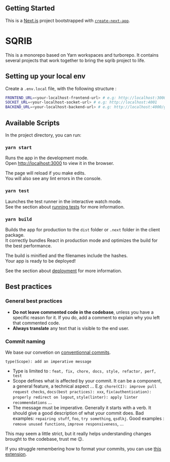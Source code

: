 ## Getting Started
This is a [Next.js](https://nextjs.org/) project bootstrapped with [`create-next-app`](https://github.com/vercel/next.js/tree/canary/packages/create-next-app).

# SQRIB
This is a monorepo based on Yarn workspaces and turborepo. It contains several projects that work together to bring the sqrib project to life.

## Setting up your local env
Create a `.env.local` file, with the following structure :
```bash
FRONTEND_URL=<your-localhost-frontend-url> # e.g: http://localhost:3000
SOCKET_URL=<your-localhost-socket-url> # e.g: http://localhost:4001
BACKEND_URL=<your-localhost-backend-url> # e.g: http://localhost:4000/graphql
```

## Available Scripts

In the project directory, you can run:

### `yarn start`
Runs the app in the development mode.\
Open [http://localhost:3000](http://localhost:3000) to view it in the browser.

The page will reload if you make edits.\
You will also see any lint errors in the console.

### `yarn test`

Launches the test runner in the interactive watch mode.\
See the section about [running tests](https://facebook.github.io/create-react-app/docs/running-tests) for more information.

### `yarn build`

Builds the app for production to the `dist` folder or `.next` folder in the client package.\
It correctly bundles React in production mode and optimizes the build for the best performance.

The build is minified and the filenames include the hashes.\
Your app is ready to be deployed!

See the section about [deployment](https://facebook.github.io/create-react-app/docs/deployment) for more information.

## Best practices

### General best practices
- **Do not leave commented code in the codebase**, unless you have a specific reason for it. If you do, add a comment to explain why you left that commented code.
- **Always translate** any text that is visible to the end user.

### Commit naming
We base our convetion on [conventionnal commits](https://www.conventionalcommits.org/en/v1.0.0-beta.2/).
``` 
type(Scope): add an imperative message
```
- Type is limited to :
`feat, fix, chore, docs, style, refactor, perf, test`
- Scope defines what is affected by your commit. It can be a component, a general feature, a technical aspect ... E.g: `chore(CI): improve pull request checks`, `docs(best practices): xxx`, `fix(authentication): properly redirect on logout`, `style(linter): apply linter recommendations` ...
- The message must be imperative. Generally it starts with a verb. It should give a good description of what your commit does. Bad examples: `repairing stuff`, `foo`, `try something`, `qsdlkj`. Good examples : `remove unused functions`, `improve responsiveness`, ...

This may seem a little strict, but it really helps understanding changes brought to the codebase, trust me 😉.

If you struggle remembering how to format your commits, you can use [this extension](https://marketplace.visualstudio.com/items?itemName=vivaxy.vscode-conventional-commits).
